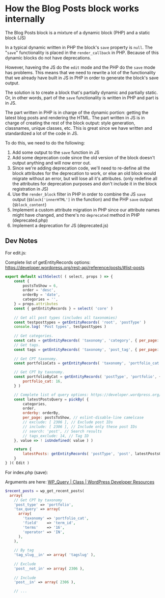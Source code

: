 # How the Blog Posts block works internally

The Blog Posts block is a mixture of a dynamic block (PHP) and a static block (JS)

In a typical dynamic written in PHP the block's `save` property is `null`. The "`save`" functionality
is placed in the `render_callback` in PHP. Because of this dynamic blocks do not have deprecations. 

However, haveing the JS do the `edit` mode and the PHP do the `save` mode has problems.
This means that we need to rewrite a lot of the functionality that we already have built in JS in PHP in order to
generate the block's save output.

The solution is to create a block that's partially dynamic and partially static. Or, in other words,
part of the `save` functionality is written in PHP and part is in JS.

The part written in PHP is in charge of the dynamic portion: getting the latest blog posts and rendering the HTML.
The part written in JS is in charge of creating the rest of the block output: style generation, classnames, unique classes, etc.
This is great since we have written and standardized a lot of the code in JS.

To do this, we need to do the following:

1. Add some output to the `save` function in JS
2. Add some deprecation code since the old version of the block doesn't output anything and will now error out.
3. Since we're adding deprecation code, we'll need to re-define all the block attributes for the deprecation to work, or else an old block would migrate without an error, but will lose all it's attributes. (only redefine all the attributes for deprecation purposes and don't include it in the block registration in JS)
4. Use the `render_block` filter in PHP in order to combine the JS `save` output (`$block['innerHTML']` in the function) and the PHP `save` output (`$block_content`)
5. Implement a custom attribute migration in PHP since our attribute names might have changed, and there's no `deprecated` method in PHP (deprecated.php)
6. Implement a deprecation for JS (deprecated.js)

## Dev Notes

For edit.js:

Complete list of getEntityRecords options: https://developer.wordpress.org/rest-api/reference/posts/#list-posts

```js
export default withSelect( ( select, props ) => {
	const {
		postsToShow = 6,
		order = 'desc',
		orderBy = 'date',
		categories = '',
	} = props.attributes
	const { getEntityRecords } = select( 'core' )
  
	// Get all post types (includes all taxonomies)
	const testposttypes = getEntityRecords( 'root', 'postType' )
	console.log( 'Post types', testposttypes )
  
	// Get categories.
	const cats = getEntityRecords( 'taxonomy', 'category', { per_page: -1, hide_empty: true } )
	// Get tags.
	const tags = getEntityRecords( 'taxonomy', 'post_tag', { per_page: -1, hide_empty: true } )
  
	// Get CPT taxonomy.
	const portfolioCats = getEntityRecords( 'taxonomy', 'portfolio_cat', { per_page: -1, hide_empty: true } )

	// Get CPT by taxonomy.
	const portfolioByCat = getEntityRecords( 'postType', 'portfolio', {
		portfolio_cat: 16,
	} )

	// Complete list of query options: https://developer.wordpress.org/rest-api/reference/posts/#list-posts
	const latestPostsQuery = pickBy( {
		categories,
		order,
		orderby: orderBy,
		per_page: postsToShow, // eslint-disable-line camelcase
		// exclude: [ 2306 ], // Exclude post IDs
		// include: [ 2306 ], // Include only these post IDs
		// search: 'post', // Search results
		// tags_exclude: 14, // Tag ID
	}, value => ! isUndefined( value ) )

	return {
		latestPosts: getEntityRecords( 'postType', 'post', latestPostsQuery ),
	}
} )( Edit )
```

For index.php (save):

Arguments are here: [WP_Query \| Class | WordPress Developer Resources](https://developer.wordpress.org/reference/classes/wp_query/)
```php
$recent_posts = wp_get_recent_posts(
  array(
    // Get CPT by taxonomy
    'post_type' => 'portfolio',
    'tax_query' => array(
      array(
        'taxonomy' => 'portfolio_cat',
        'field'    => 'term_id',
        'terms'    => '16',
        'operator' => 'IN',
      ),
    ),
    
    // By tag
    'tag_slug__in' => array( 'tagslug' ),
    
    // Exclude
    'post__not_in' => array( 2306 ),
		
    // Include
    'post__in' => array( 2306 ),

	// ...
```
